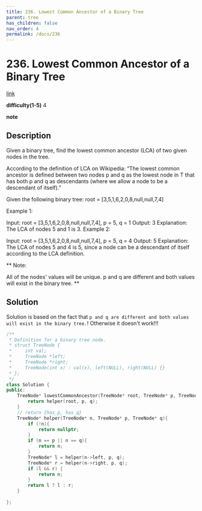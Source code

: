 ```yaml
---
title: 236. Lowest Common Ancestor of a Binary Tree
parent: tree
has_children: false
nav_order: 4
permalink: /docs/236
---
```

# 236. Lowest Common Ancestor of a Binary Tree
[link](https://leetcode.com/problems/lowest-common-ancestor-of-a-binary-tree/)

**difficulty(1-5)**
4

**note**

## Description
Given a binary tree, find the lowest common ancestor (LCA) of two given nodes in the tree.

According to the definition of LCA on Wikipedia: “The lowest common ancestor is defined between two nodes p and q as the lowest node in T that has both p and q as descendants (where we allow a node to be a descendant of itself).”

Given the following binary tree:  root = [3,5,1,6,2,0,8,null,null,7,4]


 

Example 1:

Input: root = [3,5,1,6,2,0,8,null,null,7,4], p = 5, q = 1
Output: 3
Explanation: The LCA of nodes 5 and 1 is 3.
Example 2:

Input: root = [3,5,1,6,2,0,8,null,null,7,4], p = 5, q = 4
Output: 5
Explanation: The LCA of nodes 5 and 4 is 5, since a node can be a descendant of itself according to the LCA definition.
 
**
Note:

All of the nodes' values will be unique.
p and q are different and both values will exist in the binary tree.
**
## Solution
Solution is based on the fact that `p and q are different and both values will exist in the binary tree.`! Otherwise it doesn't work!!!
```c++
/**
 * Definition for a binary tree node.
 * struct TreeNode {
 *     int val;
 *     TreeNode *left;
 *     TreeNode *right;
 *     TreeNode(int x) : val(x), left(NULL), right(NULL) {}
 * };
 */
class Solution {
public:
    TreeNode* lowestCommonAncestor(TreeNode* root, TreeNode* p, TreeNode* q) {
        return helper(root, p, q);
    }
    // return {has_p, has_q}
    TreeNode* helper(TreeNode* n, TreeNode* p, TreeNode* q){
        if (!n){
            return nullptr;
        }
        if (n == p || n == q){
            return n;
        }
        TreeNode* l = helper(n->left, p, q);
        TreeNode* r = helper(n->right, p, q);
        if (l && r) {
            return n;
        }
        return l ? l : r;
    }
    
};
```